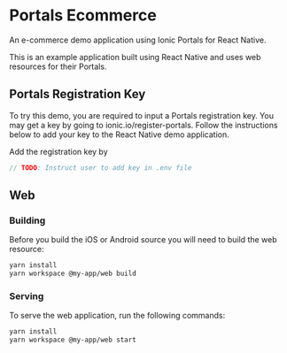 # Portals Ecommerce

An e-commerce demo application using Ionic Portals for React Native.

This is an example application built using React Native and uses web resources for their Portals.

## Portals Registration Key

To try this demo, you are required to input a Portals registration key. You may get a key by going to ionic.io/register-portals. Follow the instructions below to add your key to the React Native demo application.

Add the registration key by

```javascript
// TODO: Instruct user to add key in .env file
```

## Web

### Building

Before you build the iOS or Android source you will need to build the web resource:

```bash
yarn install
yarn workspace @my-app/web build
```

### Serving

To serve the web application, run the following commands:

```bash
yarn install
yarn workspace @my-app/web start
```
